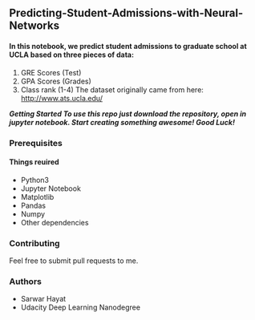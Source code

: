 
## Predicting-Student-Admissions-with-Neural-Networks
#### In this notebook, we predict student admissions to graduate school at UCLA based on three pieces of data:

1. GRE Scores (Test)
2. GPA Scores (Grades)
3. Class rank (1-4) The dataset originally came from here: http://www.ats.ucla.edu/

___Getting Started
To use this repo just download the repository, open in jupyter notebook. Start creating something awesome! Good Luck!___

### Prerequisites
#### Things reuired

- Python3
- Jupyter Notebook
- Matplotlib
- Pandas
- Numpy
- Other dependencies 

### Contributing

Feel free to submit pull requests to me.

### Authors
- Sarwar Hayat
- Udacity Deep Learning Nanodegree

